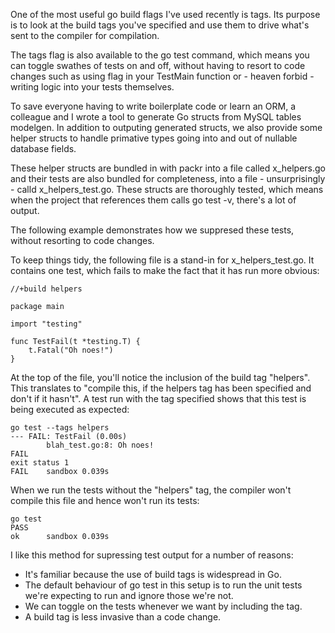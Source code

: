 One of the most useful go build flags I've used recently is tags.  Its purpose is to look at the build tags you've specified and use them to drive what's sent to the compiler for compilation.

The tags flag is also available to the go test command, which means you can toggle swathes of tests on and off, without having to resort to code changes such as using flag in your TestMain function or - heaven forbid - writing logic into your tests themselves.

To save everyone having to write boilerplate code or learn an ORM, a colleague and I wrote a tool to generate Go structs from MySQL tables modelgen.  In addition to outputing generated structs, we also provide some helper structs to handle primative types going into and out of nullable database fields.

These helper structs are bundled in with packr into a file called x_helpers.go and their tests are also bundled for completeness, into a file - unsurprisingly - calld x_helpers_test.go.  These structs are thoroughly tested, which means when the project that references them calls go test -v, there's a lot of output.

The following example demonstrates how we suppresed these tests, without resorting to code changes.

To keep things tidy, the following file is a stand-in for x_helpers_test.go.  It contains one test, which fails to make the fact that it has run more obvious:

    //+build helpers
    
    package main
    
    import "testing"
    
    func TestFail(t *testing.T) {
    	t.Fatal("Oh noes!")
    }

At the top of the file, you'll notice the inclusion of the build tag "helpers".  This translates to "compile this, if the helpers tag has been specified and don't if it hasn't".  A test run with the tag specified shows that this test is being executed as expected:

    go test --tags helpers
    --- FAIL: TestFail (0.00s)
            blah_test.go:8: Oh noes!
    FAIL
    exit status 1
    FAIL    sandbox 0.039s

When we run the tests without the "helpers" tag, the compiler won't compile this file and hence won't run its tests:

    go test
    PASS
    ok      sandbox 0.039s

I like this method for supressing test output for a number of reasons:

- It's familiar because the use of build tags is widespread in Go.
- The default behaviour of go test in this setup is to run the unit tests we're expecting to run and ignore those we're not.
- We can toggle on the tests whenever we want by including the tag.
- A build tag is less invasive than a code change.